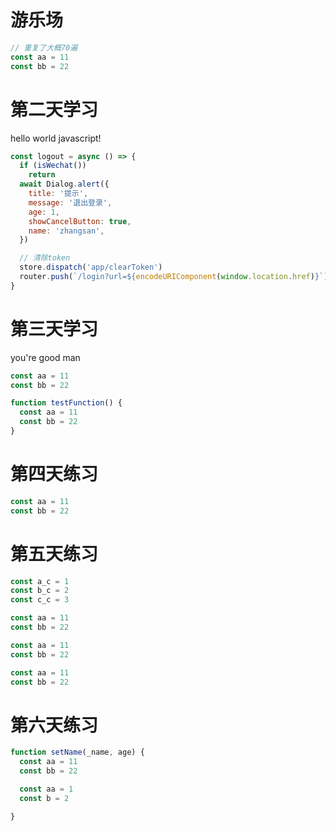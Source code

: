 
# 游乐场 

```js
// 重复了大概70遍
const aa = 11
const bb = 22

```

# 第二天学习

  hello world javascript!  

```js
const logout = async () => {
  if (isWechat())
    return
  await Dialog.alert({
    title: '提示',
    message: '退出登录',
    age: 1,
    showCancelButton: true,
    name: 'zhangsan',
  })

  // 清除token
  store.dispatch('app/clearToken')
  router.push(`/login?url=${encodeURIComponent(window.location.href)}`)
}
```

# 第三天学习

you're good man

```js
const aa = 11
const bb = 22

function testFunction() {
  const aa = 11
  const bb = 22
}
```

# 第四天练习

```js
const aa = 11
const bb = 22
```
# 第五天练习

```js
const a_c = 1
const b_c = 2
const c_c = 3

const aa = 11
const bb = 22

const aa = 11
const bb = 22

const aa = 11
const bb = 22

```

# 第六天练习
```js
function setName(_name, age) {
  const aa = 11
  const bb = 22

  const aa = 1
  const b = 2

}
```

